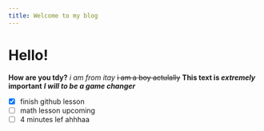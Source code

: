 ```yaml
---
title: Welcome to my blog
---
```

# Hello!
**How are you tdy?**
_i am from itay_
~~i am a boy actulally~~
**This text is _extremely_ important**
***I will to be a game changer***


- [x]  finish github lesson
- [ ]  math lesson upcoming
- [ ]  4 minutes lef ahhhaa
